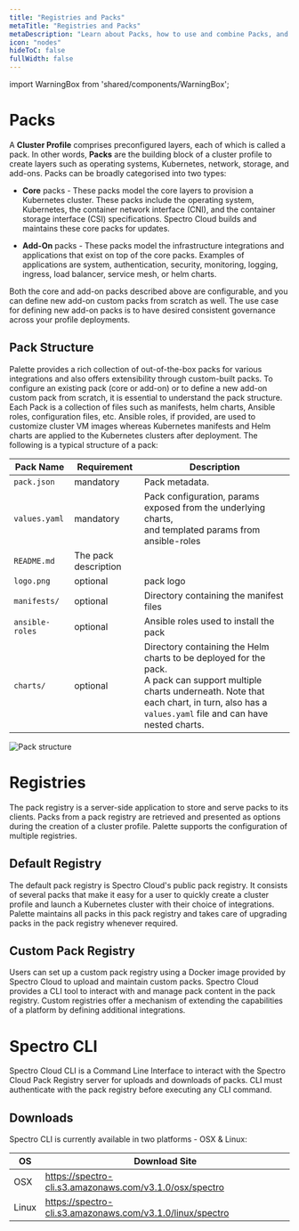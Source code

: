 ```yaml
---
title: "Registries and Packs"
metaTitle: "Registries and Packs"
metaDescription: "Learn about Packs, how to use and combine Packs, and how to create your Pack ."
icon: "nodes"
hideToC: false
fullWidth: false
---
```


import WarningBox from 'shared/components/WarningBox';

# Packs


A **Cluster Profile** comprises preconfigured layers, each of which is called a pack.  In other words, **Packs** are the building block of a cluster profile to create layers such as operating systems, Kubernetes, network, storage, and add-ons. Packs can be broadly categorised into two types:

- **Core** packs - These packs model the core layers to provision a Kubernetes cluster. These packs include the operating system, Kubernetes, the container network interface (CNI), and the container storage interface (CSI) specifications.  Spectro Cloud builds and maintains these core packs for updates. 


- **Add-On** packs - These packs model the infrastructure integrations and applications that exist on top of the core packs. Examples of applications are system, authentication, security, monitoring, logging, ingress, load balancer, service mesh, or helm charts. 

Both the core and add-on packs described above are configurable, and you can define new add-on custom packs from scratch as well. The use case for defining new add-on packs is to have desired consistent governance across your profile deployments. 
  

## Pack Structure

Palette provides a rich collection of out-of-the-box packs for various integrations and also offers extensibility through custom-built packs. To configure an existing pack (core or add-on) or to define a new add-on custom pack from scratch, it is essential to understand the pack structure. Each Pack is a collection of files such as manifests, helm charts, Ansible roles, configuration files, etc. Ansible roles, if provided, are used to customize cluster VM images whereas Kubernetes manifests and Helm charts are applied to the Kubernetes clusters after deployment. The following is a typical structure of a pack:


| **Pack Name** |**Requirement** | **Description** |
|-|-|-|
| `pack.json` | mandatory| Pack metadata.|
| `values.yaml`| mandatory| Pack configuration, params exposed from the underlying charts, <br /> and templated params from ansible-roles|
|`README.md`|The pack description|
| `logo.png`| optional| pack logo|
| `manifests/`| optional| Directory containing the manifest files|
| `ansible-roles`| optional| Ansible roles used to install the pack|
| `charts/`| optional| Directory containing the Helm charts to be deployed for the pack. <br>A pack can support multiple charts underneath. Note that each chart, in turn, also has a `values.yaml` file and can have nested charts.|


![Pack structure](/pack_structure.png)


# Registries


The pack registry is a server-side application to store and serve packs to its clients. Packs from a pack registry are retrieved and presented as options during the creation of a cluster profile. Palette supports the configuration of multiple registries.

## Default Registry

The default pack registry is Spectro Cloud's public pack registry. It consists of several packs that make it easy for a user to quickly create a cluster profile and launch a Kubernetes cluster with their choice of integrations. Palette maintains all packs in this pack registry and takes care of upgrading packs in the pack registry whenever required.

## Custom Pack Registry

Users can set up a custom pack registry using a Docker image provided by Spectro Cloud to upload and maintain custom packs. Spectro Cloud provides a CLI tool to interact with and manage pack content in the pack registry. Custom registries offer a mechanism of extending the capabilities of a platform by defining additional integrations.

# Spectro CLI



Spectro Cloud CLI is a Command Line Interface to interact with the Spectro Cloud Pack Registry server for uploads and downloads of packs. CLI must authenticate with the pack registry before executing any CLI command.

## Downloads

Spectro CLI is currently available in two platforms - OSX & Linux:





|**OS**  |**Download Site**  |
|---------|---------|
|OSX     |   https://spectro-cli.s3.amazonaws.com/v3.1.0/osx/spectro     |
|Linux   |   https://spectro-cli.s3.amazonaws.com/v3.1.0/linux/spectro      |
